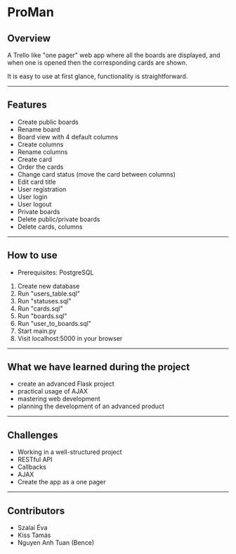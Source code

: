 # ProMan

## Overview


A Trello like "one pager" web app where all the boards are displayed, 
and when one is opened then the corresponding cards are shown.

It is easy to use at first glance, functionality is straightforward.

---
## Features

- Create public boards
- Rename board
- Board view with 4 default columns
- Create columns  
- Rename columns
- Create card
- Order the cards
- Change card status (move the card between columns)
- Edit card title
- User registration
- User login
- User logout
- Private boards
- Delete public/private boards 
- Delete cards, columns

---
## How to use

- Prerequisites: PostgreSQL
1. Create new database
2. Run "users_table.sql"
3. Run "statuses.sql"
4. Run "cards.sql"
5. Run "boards.sql"
6. Run "user_to_boards.sql"
7. Start main.py
8. Visit localhost:5000 in your browser

---

## What we have learned during the project

- create an advanced Flask project
- practical usage of AJAX
- mastering web development
- planning the development of an advanced product

---

## Challenges

- Working in a well-structured project
- RESTful API
- Callbacks
- AJAX
- Create the app as a one pager

---

## Contributors

- Szalai Éva
- Kiss Tamás
- Nguyen Anh Tuan (Bence)


